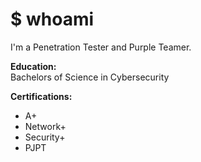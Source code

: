 # $ whoami 
I'm a Penetration Tester and Purple Teamer.

<b>Education:</b>  
Bachelors of Science in Cybersecurity

<b>Certifications:</b>
- A+
- Network+
- Security+
- PJPT

